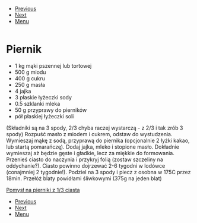 <!-- Navigation Menu Start -->

- [Previous](<Pieguski.md>)
- [Next](<Pierniki.md>)
- [Menu](<README.md>)

<div style="margin-bottom: 50px"></div>

<!-- /Navigation Menu Start -->


# Piernik

- 1 kg mąki pszennej lub tortowej
- 500 g miodu
- 400 g cukru
- 250 g masła
- 4 jajka
- 3 płaskie łyżeczki sody
- 0.5 szklanki mleka
- 50 g przyprawy do pierników
- pół płaskiej łyżeczki soli

(Składniki są na 3 spody, 2/3 chyba raczej wystarczą - z 2/3 i tak zrób 3 spody) Rozpuść masło z miodem i cukrem, odstaw do wystudzenia. Wymieszaj mąkę z sodą, przyprawą do piernika (opcjonalnie 2 łyżki kakao, lub startą pomarańczę). Dodaj jajka, mleko i stopione masło. Dokładnie wymieszaj aż będzie gęste i gładkie, lecz za miękkie do formowania. Przenieś ciasto do naczynia i przykryj folią (zostaw szczeliny na oddychanie?). Ciasto powinno dojrzewać 2-6 tygodni w lodówce (conajmniej 2 tygodnie!). Podziel na 3 spody i piecz z osobna w 175C przez 18min. Przełóż blaty powidłami śliwkowymi (375g na jeden blat)

[Pomysł na pierniki z 1/3 ciasta](https://www.youtube.com/watch?v=5FBjak2zMxY)


<!-- Navigation Menu End -->

- [Previous](<Pieguski.md>)
- [Next](<Pierniki.md>)
- [Menu](<README.md>)

<div style="margin-bottom: 50px"></div>

<!-- /Navigation Menu End -->
